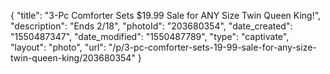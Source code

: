 {
    "title": "3-Pc Comforter Sets $19.99 Sale for ANY Size Twin Queen King!",
    "description": "Ends 2\/18",
    "photoId": "203680354",
    "date_created": "1550487347",
    "date_modified": "1550487789",
    "type": "captivate",
    "layout": "photo",
    "url": "\/p\/3-pc-comforter-sets-19-99-sale-for-any-size-twin-queen-king\/203680354"
}